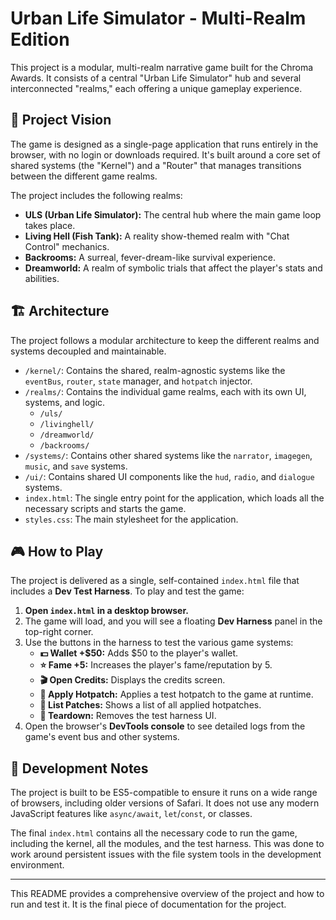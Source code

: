 # Urban Life Simulator - Multi-Realm Edition

This project is a modular, multi-realm narrative game built for the Chroma Awards. It consists of a central "Urban Life Simulator" hub and several interconnected "realms," each offering a unique gameplay experience.

## 🚀 Project Vision

The game is designed as a single-page application that runs entirely in the browser, with no login or downloads required. It's built around a core set of shared systems (the "Kernel") and a "Router" that manages transitions between the different game realms.

The project includes the following realms:
*   **ULS (Urban Life Simulator):** The central hub where the main game loop takes place.
*   **Living Hell (Fish Tank):** A reality show-themed realm with "Chat Control" mechanics.
*   **Backrooms:** A surreal, fever-dream-like survival experience.
*   **Dreamworld:** A realm of symbolic trials that affect the player's stats and abilities.

## 🏗️ Architecture

The project follows a modular architecture to keep the different realms and systems decoupled and maintainable.

*   `/kernel/`: Contains the shared, realm-agnostic systems like the `eventBus`, `router`, `state` manager, and `hotpatch` injector.
*   `/realms/`: Contains the individual game realms, each with its own UI, systems, and logic.
    *   `/uls/`
    *   `/livinghell/`
    *   `/dreamworld/`
    *   `/backrooms/`
*   `/systems/`: Contains other shared systems like the `narrator`, `imagegen`, `music`, and `save` systems.
*   `/ui/`: Contains shared UI components like the `hud`, `radio`, and `dialogue` systems.
*   `index.html`: The single entry point for the application, which loads all the necessary scripts and starts the game.
*   `styles.css`: The main stylesheet for the application.

## 🎮 How to Play

The project is delivered as a single, self-contained `index.html` file that includes a **Dev Test Harness**. To play and test the game:

1.  **Open `index.html` in a desktop browser.**
2.  The game will load, and you will see a floating **Dev Harness** panel in the top-right corner.
3.  Use the buttons in the harness to test the various game systems:
    *   **💵 Wallet +$50:** Adds $50 to the player's wallet.
    *   **⭐ Fame +5:** Increases the player's fame/reputation by 5.
    *   **🎬 Open Credits:** Displays the credits screen.
    *   **🧩 Apply Hotpatch:** Applies a test hotpatch to the game at runtime.
    *   **📜 List Patches:** Shows a list of all applied hotpatches.
    *   **🧹 Teardown:** Removes the test harness UI.
4.  Open the browser's **DevTools console** to see detailed logs from the game's event bus and other systems.

## 🔧 Development Notes

The project is built to be ES5-compatible to ensure it runs on a wide range of browsers, including older versions of Safari. It does not use any modern JavaScript features like `async/await`, `let`/`const`, or classes.

The final `index.html` contains all the necessary code to run the game, including the kernel, all the modules, and the test harness. This was done to work around persistent issues with the file system tools in the development environment.

---

This README provides a comprehensive overview of the project and how to run and test it. It is the final piece of documentation for the project.